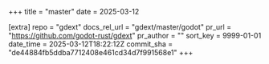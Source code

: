 +++
title = "master"
date = 2025-03-12

[extra]
repo = "gdext"
docs_rel_url = "gdext/master/godot"
pr_url = "https://github.com/godot-rust/gdext"
pr_author = ""
sort_key = 9999-01-01
date_time = 2025-03-12T18:22:12Z
commit_sha = "de44884fb5ddba7712408e461cd34d7f991568e1"
+++


